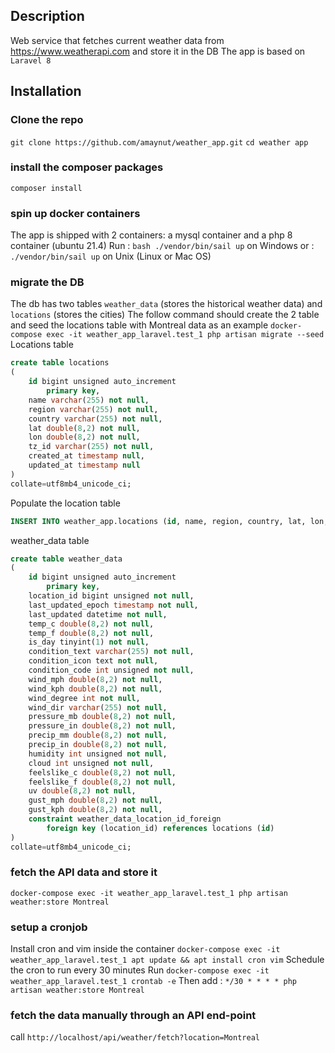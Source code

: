 ## Description
Web service that fetches current weather data from https://www.weatherapi.com and store it in the DB
The app is based on `Laravel 8`

## Installation
### Clone the repo
`git clone https://github.com/amaynut/weather_app.git`
`cd weather app`
### install the composer packages
`composer install`
### spin up docker containers
The app is shipped with 2 containers: a mysql container and a php 8 container (ubuntu 21.4)
Run : `bash ./vendor/bin/sail up` on Windows
or : `./vendor/bin/sail up` on Unix (Linux or Mac OS)
### migrate the DB
The db has two tables `weather_data` (stores the historical weather data) and `locations` (stores the cities)
The follow command should create the 2 table and seed the locations table with Montreal data as an example
`docker-compose exec -it weather_app_laravel.test_1 php artisan migrate --seed`
Locations table
```sql
create table locations
(
	id bigint unsigned auto_increment
		primary key,
	name varchar(255) not null,
	region varchar(255) not null,
	country varchar(255) not null,
	lat double(8,2) not null,
	lon double(8,2) not null,
	tz_id varchar(255) not null,
	created_at timestamp null,
	updated_at timestamp null
)
collate=utf8mb4_unicode_ci;
```
Populate the location table
```sql
INSERT INTO weather_app.locations (id, name, region, country, lat, lon, tz_id, created_at, updated_at) VALUES (1, 'Montreal', 'Quebec', 'Canada', 45.5, -73.58, 'America/Toronto', '2022-01-13 23:34:37', '2022-01-13 23:34:37');
```
weather_data table
```sql
create table weather_data
(
	id bigint unsigned auto_increment
		primary key,
	location_id bigint unsigned not null,
	last_updated_epoch timestamp not null,
	last_updated datetime not null,
	temp_c double(8,2) not null,
	temp_f double(8,2) not null,
	is_day tinyint(1) not null,
	condition_text varchar(255) not null,
	condition_icon text not null,
	condition_code int unsigned not null,
	wind_mph double(8,2) not null,
	wind_kph double(8,2) not null,
	wind_degree int not null,
	wind_dir varchar(255) not null,
	pressure_mb double(8,2) not null,
	pressure_in double(8,2) not null,
	precip_mm double(8,2) not null,
	precip_in double(8,2) not null,
	humidity int unsigned not null,
	cloud int unsigned not null,
	feelslike_c double(8,2) not null,
	feelslike_f double(8,2) not null,
	uv double(8,2) not null,
	gust_mph double(8,2) not null,
	gust_kph double(8,2) not null,
	constraint weather_data_location_id_foreign
		foreign key (location_id) references locations (id)
)
collate=utf8mb4_unicode_ci;
```

### fetch the API data and store it
`docker-compose exec -it weather_app_laravel.test_1 php artisan weather:store Montreal`

### setup a cronjob 
Install cron and vim inside the container
`docker-compose exec -it weather_app_laravel.test_1 apt update && apt install cron vim`
Schedule the cron to run every 30 minutes
Run `docker-compose exec -it weather_app_laravel.test_1 crontab -e`
Then add : `*/30 * * * * php artisan weather:store Montreal`

### fetch the data manually through an API end-point
call `http://localhost/api/weather/fetch?location=Montreal`


 


